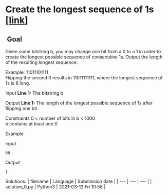 # Create the longest sequence of 1s \[[link](https://www.codingame.com/training/easy/create-the-longest-sequence-of-1s)\]


 Goal
-----


Given some bitstring b, you may change one bit from a 0 to a 1 in order to create the longest possible sequence of consecutive 1s. Output the length of the resulting longest sequence.  
  
Example: 11011101111  
Flipping the second 0 results in 11011111111, where the longest sequence of 1s is 8 long.



Input
**Line 1:** The bitstring b


Output
**Line 1:** The length of the longest possible sequence of 1s after flipping one bit


Constraints
0 < number of bits in b < 1000  
b contains at least one 0


Example


Input

```
00
```



Output

```
1
```





Solutions:
| filename | Language | Submission date |
| --- | --- | --- |
| solution_0.py | Python3 | 2021-03-12 Fri 10:58 |
